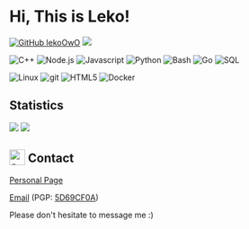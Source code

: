 # Hi, This is Leko!

[![GitHub lekoOwO](https://img.shields.io/github/followers/lekoOwO?label=follow&style=social)](https://github.com/lekoOwO)
![](https://komarev.com/ghpvc/?username=lekoOwO&color=5EBFFF)

<p>
    <img alt="C++" src="https://img.shields.io/badge/-C++-00599c?logo=c%2b%2b&logoColor=fff&style=for-the-badge">
    <img alt="Node.js" src="https://img.shields.io/badge/-Node.js-336633?logo=Node.js&logoColor=fff&style=for-the-badge">
    <img alt="Javascript" src="https://img.shields.io/badge/-Javascript-f7df1e?logo=javascript&logoColor=fff&style=for-the-badge">
    <img alt="Python" src="https://img.shields.io/badge/-Python-3776ab?logo=python&logoColor=fff&style=for-the-badge">
    <img alt="Bash" src="https://img.shields.io/badge/-Bash-4eaa25?logo=gnu-bash&logoColor=fff&style=for-the-badge">
    <img alt="Go" src="https://img.shields.io/badge/-Go-00add8?logo=go&logoColor=fff&style=for-the-badge">
    <img alt="SQL" src="https://img.shields.io/badge/-SQL-4479a1?logo=mysql&logoColor=fff&style=for-the-badge">
    
</p>
<p>
  <img alt="Linux" src="https://img.shields.io/badge/-GNU%2FLinux-fcc624?logo=linux&logoColor=fff&style=for-the-badge">
  <img alt="git" src="https://img.shields.io/badge/-git-f05032?logo=git&logoColor=fff&style=for-the-badge">
  <img alt="HTML5" src="https://img.shields.io/badge/-HTML5-e34f26?logo=html5&logoColor=fff&style=for-the-badge">
  <img alt="Docker" src="https://img.shields.io/badge/-Docker-2496ed?logo=docker&logoColor=fff&style=for-the-badge">
</p>

## Statistics

<img src="https://github-readme-stats.lekoowo.vercel.app/api?username=lekoOwO&show_icons=true&theme=graywhite&count_private=true&cache_seconds=1800" />

<img src="https://github-readme-stats.lekoowo.vercel.app/api/top-langs/?username=lekoOwO&theme=graywhite&count_private=true&langs_count=15&layout=compact&cache_seconds=1800" />

<h2><img width="28" height="28" valign="text-bottom" alt="speech balloon" src="https://github.githubassets.com/images/icons/emoji/unicode/1f4ac.png"> Contact</h2>

[Personal Page](https://leko.moe)

[Email](mailto:leko@leko.moe) (PGP: [5D69CF0A](https://keyserver.ubuntu.com/pks/lookup?op=get&search=0x807bcb295d69cf0a))

Please don't hesitate to message me :)
